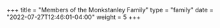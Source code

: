 +++
title = "Members of the Monkstanley Family"
type = "family"
date = "2022-07-27T12:46:01-04:00"
weight = 5
+++

